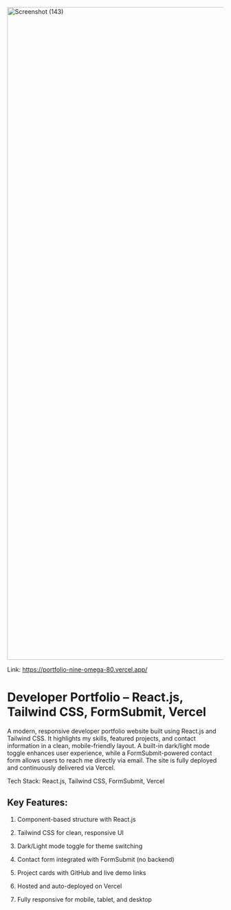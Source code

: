 <img width="2846" height="1516" alt="Screenshot (143)" src="https://github.com/user-attachments/assets/60cf8172-9471-4dc4-a291-d08412bd5c4b" />

Link: https://portfolio-nine-omega-80.vercel.app/

# Developer Portfolio – React.js, Tailwind CSS, FormSubmit, Vercel
A modern, responsive developer portfolio website built using React.js and Tailwind CSS. It highlights my skills, featured projects, and contact information in a clean, mobile-friendly layout. A built-in dark/light mode toggle enhances user experience, while a FormSubmit-powered contact form allows users to reach me directly via email. The site is fully deployed and continuously delivered via Vercel.

Tech Stack: React.js, Tailwind CSS, FormSubmit, Vercel

## Key Features:

1) Component-based structure with React.js

2) Tailwind CSS for clean, responsive UI

3) Dark/Light mode toggle for theme switching

4) Contact form integrated with FormSubmit (no backend)

5) Project cards with GitHub and live demo links

6) Hosted and auto-deployed on Vercel

7) Fully responsive for mobile, tablet, and desktop



